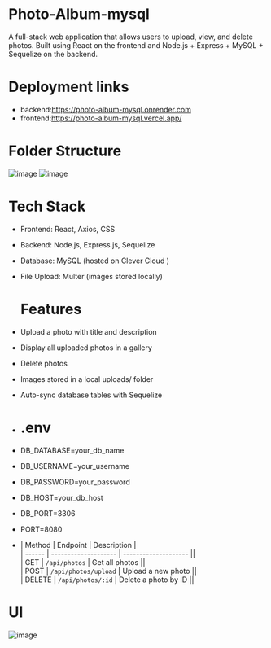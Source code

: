 # Photo-Album-mysql
A full-stack web application that allows users to upload, view, and delete photos. Built using React on the frontend and Node.js + Express + MySQL + Sequelize on the backend.

# Deployment links
- backend:https://photo-album-mysql.onrender.com
- frontend:https://photo-album-mysql.vercel.app/

# Folder Structure
![image](https://github.com/user-attachments/assets/982d63d7-7f5c-41a3-abcb-7613f9c14df1)
![image](https://github.com/user-attachments/assets/a377c6b5-138c-42bd-b1d5-6cd8f79d448e)



# Tech Stack
- Frontend: React, Axios, CSS

- Backend: Node.js, Express.js, Sequelize

- Database: MySQL (hosted on Clever Cloud )

- File Upload: Multer (images stored locally)
  # Features
-  Upload a photo with title and description

-  Display all uploaded photos in a gallery

-  Delete photos

-  Images stored in a local uploads/ folder

-  Auto-sync database tables with Sequelize

- # .env
- DB_DATABASE=your_db_name
- DB_USERNAME=your_username
- DB_PASSWORD=your_password
- DB_HOST=your_db_host
- DB_PORT=3306
- PORT=8080
- | Method | Endpoint             | Description          |<br>
| ------ | -------------------- | -------------------- ||<br>
| GET    | `/api/photos`        | Get all photos       ||<br>
| POST   | `/api/photos/upload` | Upload a new photo   ||<br>
| DELETE | `/api/photos/:id`    | Delete a photo by ID ||<br>


# UI
![image](https://github.com/user-attachments/assets/46d205b4-11c7-468e-9c39-656471acef7f)


